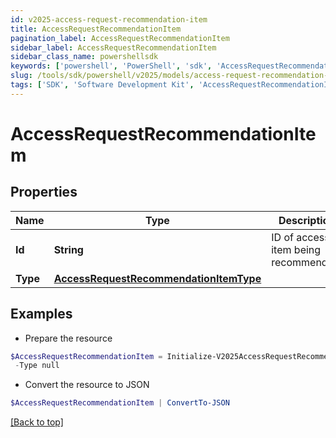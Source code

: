 ```yaml
---
id: v2025-access-request-recommendation-item
title: AccessRequestRecommendationItem
pagination_label: AccessRequestRecommendationItem
sidebar_label: AccessRequestRecommendationItem
sidebar_class_name: powershellsdk
keywords: ['powershell', 'PowerShell', 'sdk', 'AccessRequestRecommendationItem', 'V2025AccessRequestRecommendationItem'] 
slug: /tools/sdk/powershell/v2025/models/access-request-recommendation-item
tags: ['SDK', 'Software Development Kit', 'AccessRequestRecommendationItem', 'V2025AccessRequestRecommendationItem']
---
```



# AccessRequestRecommendationItem

## Properties

Name | Type | Description | Notes
------------ | ------------- | ------------- | -------------
**Id** | **String** | ID of access item being recommended. | [optional] 
**Type** | [**AccessRequestRecommendationItemType**](access-request-recommendation-item-type) |  | [optional] 

## Examples

- Prepare the resource
```powershell
$AccessRequestRecommendationItem = Initialize-V2025AccessRequestRecommendationItem  -Id 2c9180835d2e5168015d32f890ca1581 `
 -Type null
```

- Convert the resource to JSON
```powershell
$AccessRequestRecommendationItem | ConvertTo-JSON
```


[[Back to top]](#) 

